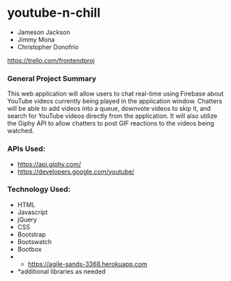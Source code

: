 # youtube-n-chill

* Jameson Jackson
* Jimmy Mona
* Christopher Donofrio

https://trello.com/frontendproj

### General Project Summary

This web application will allow users to chat real-time using Firebase about YouTube videos currently being played in the application window. Chatters will be able to add videos into a queue, downvote videos to skip it, and search for YouTube videos directly from the application. It will also utilize the Giphy API to allow chatters to post GIF reactions to the videos being watched.

### APIs Used:
* https://api.giphy.com/
* https://developers.google.com/youtube/


### Technology Used:

* HTML
* Javascript
* jQuery
* CSS
* Bootstrap
* Bootswatch
* Bootbox
* * https://agile-sands-3368.herokuapp.com
* *additional libraries as needed

